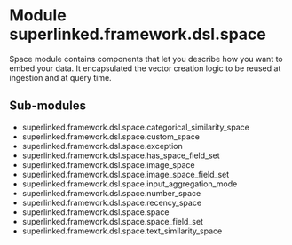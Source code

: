 Module superlinked.framework.dsl.space
======================================
Space module contains components that let you describe how you want to embed your data.
It encapsulated the vector creation logic to be reused at ingestion and at query time.

Sub-modules
-----------
* superlinked.framework.dsl.space.categorical_similarity_space
* superlinked.framework.dsl.space.custom_space
* superlinked.framework.dsl.space.exception
* superlinked.framework.dsl.space.has_space_field_set
* superlinked.framework.dsl.space.image_space
* superlinked.framework.dsl.space.image_space_field_set
* superlinked.framework.dsl.space.input_aggregation_mode
* superlinked.framework.dsl.space.number_space
* superlinked.framework.dsl.space.recency_space
* superlinked.framework.dsl.space.space
* superlinked.framework.dsl.space.space_field_set
* superlinked.framework.dsl.space.text_similarity_space